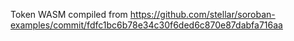 Token WASM compiled from https://github.com/stellar/soroban-examples/commit/fdfc1bc6b78e34c30f6ded6c870e87dabfa716aa